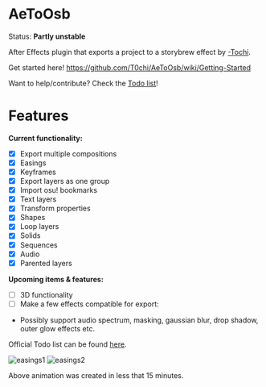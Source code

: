 # AeToOsb
Status: **Partly unstable**

After Effects plugin that exports a project to a storybrew effect by [-Tochi](https://osu.ppy.sh/users/3664366).

Get started here! https://github.com/T0chi/AeToOsb/wiki/Getting-Started

Want to help/contribute? Check the [Todo list](https://github.com/T0chi/AeToOsb/wiki#todo-list)!

# Features
**Current functionality:**
- [x] Export multiple compositions
- [x] Easings
- [x] Keyframes
- [x] Export layers as one group
- [x] Import osu! bookmarks
- [x] Text layers
- [x] Transform properties
- [x] Shapes
- [x] Loop layers
- [x] Solids
- [x] Sequences
- [x] Audio
- [x] Parented layers

**Upcoming items & features:**
- [ ] 3D functionality
- [ ] Make a few effects compatible for export:
* Possibly support audio spectrum, masking, gaussian blur, drop shadow, outer glow effects etc.

Official Todo list can be found [here](https://github.com/T0chi/AeToOsb/wiki#todo-list).

![easings1](https://i.imgur.com/fnTvguD.gif)
![easings2](https://i.imgur.com/xdZoXWc.gif)

Above animation was created in less that 15 minutes.
